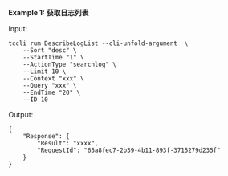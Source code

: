 **Example 1: 获取日志列表**



Input: 

```
tccli rum DescribeLogList --cli-unfold-argument  \
    --Sort "desc" \
    --StartTime "1" \
    --ActionType "searchlog" \
    --Limit 10 \
    --Context "xxx" \
    --Query "xxx" \
    --EndTime "20" \
    --ID 10
```

Output: 
```
{
    "Response": {
        "Result": "xxxx",
        "RequestId": "65a8fec7-2b39-4b11-893f-3715279d235f"
    }
}
```

